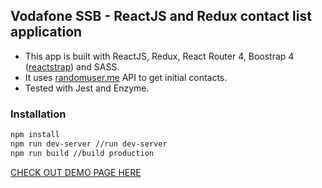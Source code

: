 ## Vodafone SSB - ReactJS and Redux contact list application
* This app is built with ReactJS, Redux, React Router 4, Boostrap 4 ([reactstrap](http://reactstrap.github.io/)) and SASS.
* It uses [randomuser.me](https://randomuser.me/) API to get initial contacts.
* Tested with Jest and Enzyme.

### Installation
```bash
npm install
npm run dev-server //run dev-server
npm run build //build production
```

[CHECK OUT DEMO PAGE HERE](https://vodafone-homework.firebaseapp.com/)
